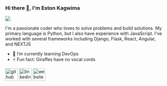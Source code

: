 ### Hi there 👋, I'm Eston Kagwima
![](https://streak-stats.demolab.com?user=kagus-code&theme=dark)

I'm a passionate coder who loves to solve problems and build solutions. My primary language is Python, but I also have experience with JavaScript. I've worked with several frameworks including Django, Flask, React, Angular, and NEXTJS

- 🌱 I’m currently learning DevOps 
- ⚡ Fun fact: Giraffes have no vocal cords 


[<img src='https://cdn.jsdelivr.net/npm/simple-icons@3.0.1/icons/github.svg' alt='github' height='40'>](https://github.com/kagus-code)  [<img src='https://cdn.jsdelivr.net/npm/simple-icons@3.0.1/icons/linkedin.svg' alt='linkedin' height='40'>](https://www.linkedin.com/in/eston-kagwima/)  [<img src='https://cdn.jsdelivr.net/npm/simple-icons@3.0.1/icons/icloud.svg' alt='website' height='40'>](https://kagus-code.web.app/)  

